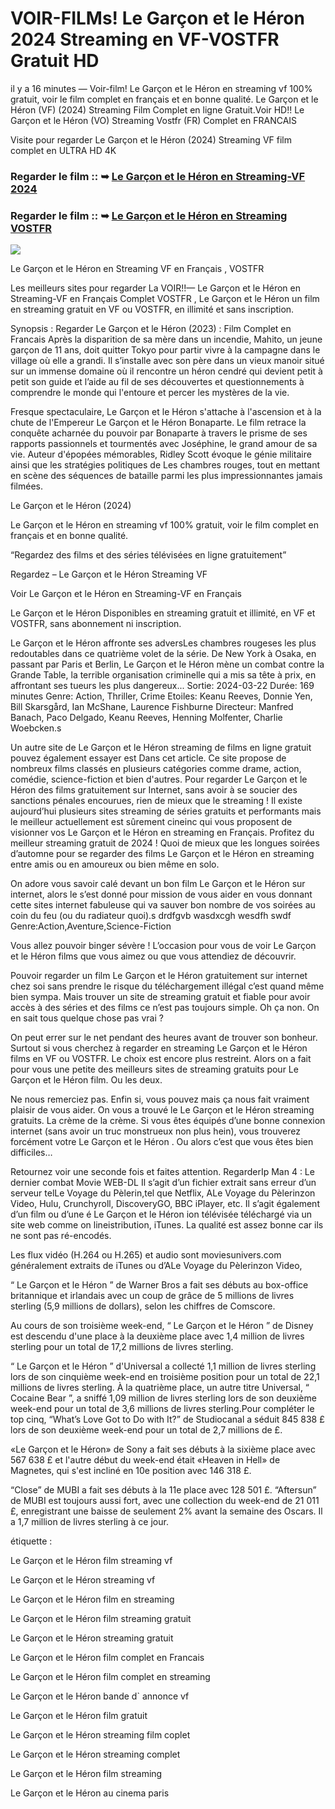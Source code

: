 # VOIR-FILMs! Le Garçon et le Héron 2024 Streaming en VF-VOSTFR Gratuit HD

il y a 16 minutes — Voir-film! Le Garçon et le Héron en streaming vf 100% gratuit, voir le film complet en français et en bonne qualité. Le Garçon et le Héron (VF) (2024) Streaming Film Complet en ligne Gratuit.Voir HD!! Le Garçon et le Héron (VO) Streaming Vostfr (FR) Complet en FRANCAIS

Visite pour regarder Le Garçon et le Héron (2024) Streaming VF film complet en ULTRA HD 4K

### Regarder le film :: ➥ [Le Garçon et le Héron en Streaming-VF 2024](https://t.co/rnZPvcBpb8)

### Regarder le film :: ➥ [Le Garçon et le Héron en Streaming VOSTFR](https://t.co/rnZPvcBpb8)

<p dir="auto"><a href="https://t.co/rnZPvcBpb8" title="720p" rel="nofollow"><img src="https://i.imgur.com/jhNGoEt.gif" style="max-width: 100%;"></a></p>

Le Garçon et le Héron en Streaming VF en Français , VOSTFR

Les meilleurs sites pour regarder La VOIR!!— Le Garçon et le Héron en Streaming-VF en Français Complet VOSTFR , Le Garçon et le Héron un film en streaming gratuit en VF ou VOSTFR, en illimité et sans inscription.

Synopsis : Regarder Le Garçon et le Héron (2023) : Film Complet en Francais Après la disparition de sa mère dans un incendie, Mahito, un jeune garçon de 11 ans, doit quitter Tokyo pour partir vivre à la campagne dans le village où elle a grandi. Il s’installe avec son père dans un vieux manoir situé sur un immense domaine où il rencontre un héron cendré qui devient petit à petit son guide et l’aide au fil de ses découvertes et questionnements à comprendre le monde qui l'entoure et percer les mystères de la vie.

Fresque spectaculaire, Le Garçon et le Héron s'attache à l'ascension et à la chute de l'Empereur Le Garçon et le Héron Bonaparte. Le film retrace la conquête acharnée du pouvoir par Bonaparte à travers le prisme de ses rapports passionnels et tourmentés avec Joséphine, le grand amour de sa vie. Auteur d'épopées mémorables, Ridley Scott évoque le génie militaire ainsi que les stratégies politiques de Les chambres rouges, tout en mettant en scène des séquences de bataille parmi les plus impressionnantes jamais filmées.

Le Garçon et le Héron (2024)

Le Garçon et le Héron en streaming vf 100% gratuit, voir le film complet en français et en bonne qualité.

“Regardez des films et des séries télévisées en ligne gratuitement”

Regardez – Le Garçon et le Héron Streaming VF

Voir Le Garçon et le Héron en Streaming-VF en Français

Le Garçon et le Héron Disponibles en streaming gratuit et illimité, en VF et VOSTFR, sans abonnement ni inscription.

Le Garçon et le Héron affronte ses adversLes chambres rougeses les plus redoutables dans ce quatrième volet de la série. De New York à Osaka, en passant par Paris et Berlin, Le Garçon et le Héron mène un combat contre la Grande Table, la terrible organisation criminelle qui a mis sa tête à prix, en affrontant ses tueurs les plus dangereux... Sortie: 2024-03-22 Durée: 169 minutes Genre: Action, Thriller, Crime Etoiles: Keanu Reeves, Donnie Yen, Bill Skarsgård, Ian McShane, Laurence Fishburne Directeur: Manfred Banach, Paco Delgado, Keanu Reeves, Henning Molfenter, Charlie Woebcken.s

Un autre site de Le Garçon et le Héron streaming de films en ligne gratuit pouvez également essayer est Dans cet article. Ce site propose de nombreux films classés en plusieurs catégories comme drame, action, comédie, science-fiction et bien d'autres. Pour regarder Le Garçon et le Héron des films gratuitement sur Internet, sans avoir à se soucier des sanctions pénales encourues, rien de mieux que le streaming ! Il existe aujourd’hui plusieurs sites streaming de séries gratuits et performants mais le meilleur actuellement est sûrement cineinc qui vous proposent de visionner vos Le Garçon et le Héron en streaming en Français. Profitez du meilleur streaming gratuit de 2024 ! Quoi de mieux que les longues soirées d’automne pour se regarder des films Le Garçon et le Héron en streaming entre amis ou en amoureux ou bien même en solo.

On adore vous savoir calé devant un bon film Le Garçon et le Héron sur internet, alors le s’est donné pour mission de vous aider en vous donnant cette sites internet fabuleuse qui va sauver bon nombre de vos soirées au coin du feu (ou du radiateur quoi).s drdfgvb wasdxcgh wesdfh swdf Genre:Action,Aventure,Science-Fiction

Vous allez pouvoir binger sévère ! L’occasion pour vous de voir Le Garçon et le Héron films que vous aimez ou que vous attendiez de découvrir.

Pouvoir regarder un film Le Garçon et le Héron gratuitement sur internet chez soi sans prendre le risque du téléchargement illégal c’est quand même bien sympa. Mais trouver un site de streaming gratuit et fiable pour avoir accès à des séries et des films ce n’est pas toujours simple. Oh ça non. On en sait tous quelque chose pas vrai ?

On peut errer sur le net pendant des heures avant de trouver son bonheur. Surtout si vous cherchez à regarder en streaming Le Garçon et le Héron films en VF ou VOSTFR. Le choix est encore plus restreint. Alors on a fait pour vous une petite des meilleurs sites de streaming gratuits pour Le Garçon et le Héron film. Ou les deux.

Ne nous remerciez pas. Enfin si, vous pouvez mais ça nous fait vraiment plaisir de vous aider. On vous a trouvé le Le Garçon et le Héron streaming gratuits. La crème de la crème. Si vous êtes équipés d’une bonne connexion internet (sans avoir un truc monstrueux non plus hein), vous trouverez forcément votre Le Garçon et le Héron . Ou alors c’est que vous êtes bien difficiles…

Retournez voir une seconde fois et faites attention. RegarderIp Man 4 : Le dernier combat Movie WEB-DL Il s’agit d’un fichier extrait sans erreur d’un serveur telLe Voyage du Pèlerin,tel que Netflix, ALe Voyage du Pèlerinzon Video, Hulu, Crunchyroll, DiscoveryGO, BBC iPlayer, etc. Il s’agit également d’un film ou d’une é Le Garçon et le Héron ion télévisée téléchargé via un site web comme on lineistribution, iTunes. La qualité est assez bonne car ils ne sont pas ré-encodés.

Les flux vidéo (H.264 ou H.265) et audio sont moviesunivers.com généralement extraits de iTunes ou d’ALe Voyage du Pèlerinzon Video,

“ Le Garçon et le Héron ” de Warner Bros a fait ses débuts au box-office britannique et irlandais avec un coup de grâce de 5 millions de livres sterling (5,9 millions de dollars), selon les chiffres de Comscore.

Au cours de son troisième week-end, “ Le Garçon et le Héron ” de Disney est descendu d'une place à la deuxième place avec 1,4 million de livres sterling pour un total de 17,2 millions de livres sterling.

“ Le Garçon et le Héron ” d'Universal a collecté 1,1 million de livres sterling lors de son cinquième week-end en troisième position pour un total de 22,1 millions de livres sterling. À la quatrième place, un autre titre Universal, “ Cocaine Bear ”, a sniffé 1,09 million de livres sterling lors de son deuxième week-end pour un total de 3,6 millions de livres sterling.Pour compléter le top cinq, “What’s Love Got to Do with It?” de Studiocanal a séduit 845 838 £ lors de son deuxième week-end pour un total de 2,7 millions de £.

«Le Garçon et le Héron» de Sony a fait ses débuts à la sixième place avec 567 638 £ et l'autre début du week-end était «Heaven in Hell» de Magnetes, qui s'est incliné en 10e position avec 146 318 £.

“Close” de MUBI a fait ses débuts à la 11e place avec 128 501 £. “Aftersun” de MUBI est toujours aussi fort, avec une collection du week-end de 21 011 £, enregistrant une baisse de seulement 2% avant la semaine des Oscars. Il a 1,7 million de livres sterling à ce jour.

étiquette :

Le Garçon et le Héron film streaming vf

Le Garçon et le Héron streaming vf

Le Garçon et le Héron film en streaming

Le Garçon et le Héron film streaming gratuit

Le Garçon et le Héron streaming gratuit

Le Garçon et le Héron film complet en Francais

Le Garçon et le Héron film complet en streaming

Le Garçon et le Héron bande d` annonce vf

Le Garçon et le Héron film gratuit

Le Garçon et le Héron streaming film coplet

Le Garçon et le Héron streaming complet

Le Garçon et le Héron film streaming

Le Garçon et le Héron au cinema paris
